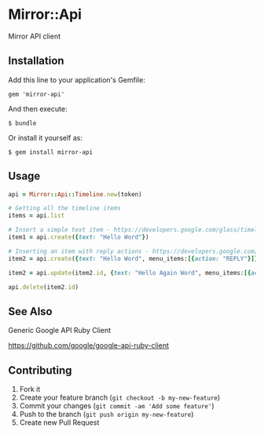 # Mirror::Api

Mirror API client

## Installation

Add this line to your application's Gemfile:

    gem 'mirror-api'

And then execute:

    $ bundle

Or install it yourself as:

    $ gem install mirror-api

## Usage

``` ruby
api = Mirror::Api::Timeline.new(token)

# Getting all the timeline items
items = api.list

# Insert a simple text item - https://developers.google.com/glass/timeline#inserting_a_simple_timeline_item
item1 = api.create({text: "Hello Word"})

# Inserting an item with reply actions - https://developers.google.com/glass/timeline#user_interaction_with_menu_items
item2 = api.create({text: "Hello Word", menu_items:[{action: "REPLY"}]})

item2 = api.update(item2.id, {text: "Hello Again Word", menu_items:[{action: "REPLY"}]})

api.delete(item2.id)
```

## See Also

Generic Google API Ruby Client

https://github.com/google/google-api-ruby-client

## Contributing

1. Fork it
2. Create your feature branch (`git checkout -b my-new-feature`)
3. Commit your changes (`git commit -am 'Add some feature'`)
4. Push to the branch (`git push origin my-new-feature`)
5. Create new Pull Request
